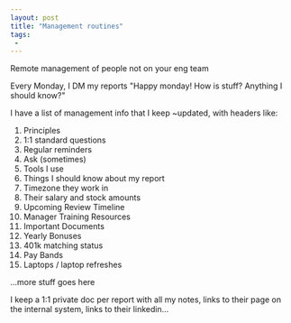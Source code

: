 ```yaml
---
layout: post
title: "Management routines"
tags:
 -
---
```


Remote management of people not on your eng team

Every Monday, I DM my reports "Happy monday! How is stuff? Anything I should know?"

I have a list of management info that I keep ~updated, with headers like: 

1. Principles
1. 1:1 standard questions
1. Regular reminders
1. Ask (sometimes)
1. Tools I use
1. Things I should know about my report
1. Timezone they work in
1. Their salary and stock amounts
1. Upcoming Review Timeline
1. Manager Training Resources
1. Important Documents
1. Yearly Bonuses
1. 401k matching status
1. Pay Bands
1. Laptops / laptop refreshes


...more stuff goes here

I keep a 1:1 private doc per report with all my notes, links to their page on the internal system, links to their linkedin... 